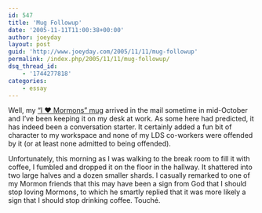 ```yaml
---
id: 547
title: 'Mug Followup'
date: '2005-11-11T11:00:38+00:00'
author: joeyday
layout: post
guid: 'http://www.joeyday.com/2005/11/11/mug-followup'
permalink: /index.php/2005/11/11/mug-followup/
dsq_thread_id:
    - '1744277818'
categories:
    - essay
---
```


Well, my [“I ♥ Mormons” mug](/2005/10/12/an-open-question) arrived in the mail sometime in mid-October and I’ve been keeping it on my desk at work. As some here had predicted, it has indeed been a conversation starter. It certainly added a fun bit of character to my workspace and none of my LDS co-workers were offended by it (or at least none admitted to being offended).

Unfortunately, this morning as I was walking to the break room to fill it with coffee, I fumbled and dropped it on the floor in the hallway. It shattered into two large halves and a dozen smaller shards. I casually remarked to one of my Mormon friends that this may have been a sign from God that I should stop loving Mormons, to which he smartly replied that it was more likely a sign that I should stop drinking coffee. Touché.